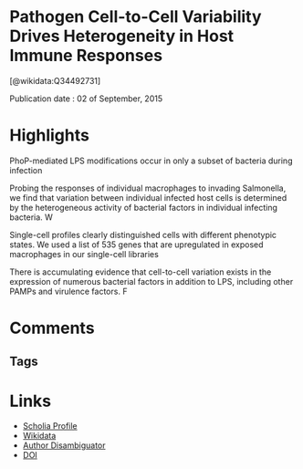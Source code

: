 
Pathogen Cell-to-Cell Variability Drives Heterogeneity in Host Immune Responses
===============================================================================
  
  [@wikidata:Q34492731]  
  
Publication date : 02 of September, 2015  

# Highlights

PhoP-mediated LPS modifications occur in only a subset of
bacteria during infection

Probing the responses of individual macrophages to invading Salmonella, we find that variation
between individual infected host cells is determined
by the heterogeneous activity of bacterial factors
in individual infecting bacteria. W

Single-cell profiles clearly distinguished cells with different
phenotypic states. We used a list of 535 genes that are upregulated in exposed macrophages in our single-cell libraries

There is accumulating evidence that cell-to-cell variation exists in the expression of numerous bacterial factors in addition
to LPS, including other PAMPs and virulence factors. F

# Comments

## Tags

# Links
  
 * [Scholia Profile](https://scholia.toolforge.org/work/Q34492731)  
 * [Wikidata](https://www.wikidata.org/wiki/Q34492731)  
 * [Author Disambiguator](https://author-disambiguator.toolforge.org/work_item_oauth.php?id=Q34492731&batch_id=&match=1&author_list_id=&doit=Get+author+links+for+work)  
 * [DOI](https://doi.org/10.1016/J.CELL.2015.08.027)  
